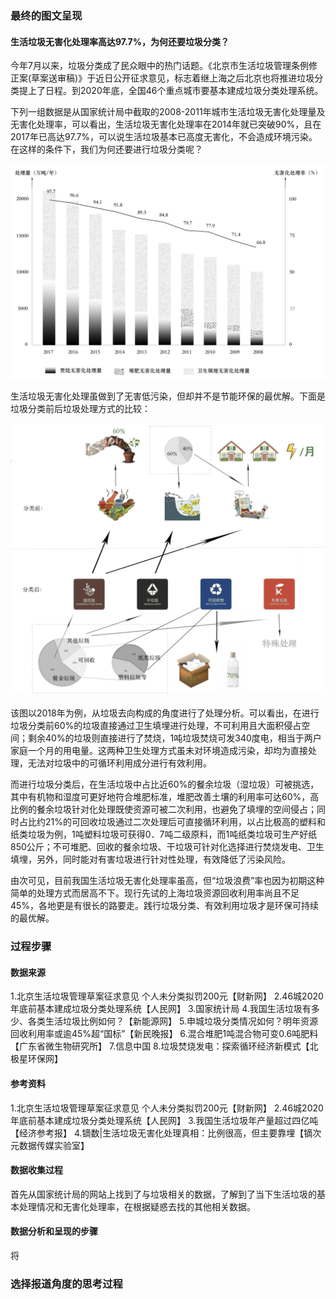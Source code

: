 ### 最终的图文呈现

#### 生活垃圾无害化处理率高达97.7%，为何还要垃圾分类？

今年7月以来，垃圾分类成了民众眼中的热门话题。《北京市生活垃圾管理条例修正案(草案送审稿)》于近日公开征求意见，标志着继上海之后北京也将推进垃圾分类提上了日程。到2020年底，全国46个重点城市要基本建成垃圾分类处理系统。

下列一组数据是从国家统计局中截取的2008-2011年城市生活垃圾无害化处理量及无害化处理率，可以看出，生活垃圾无害化处理率在2014年就已突破90%，且在2017年已高达97.7%，可以说生活垃圾基本已高度无害化，不会造成环境污染。在这样的条件下，我们为何还要进行垃圾分类呢？

![垃圾无害化处理能力及效率](https://github.com/renee-j/visualization/blob/master/garbage%20classification/WeChatb77706e407131678dbd9fe659ccd3d0c.png)

生活垃圾无害化处理虽做到了无害低污染，但却并不是节能环保的最优解。下面是垃圾分类前后垃圾处理方式的比较：

![垃圾分类前后垃圾去向构成](https://github.com/renee-j/visualization/blob/master/garbage%20classification/WeChatd5ff863fd5d6575c6677bfb1dced76bc.png)

该图以2018年为例，从垃圾去向构成的角度进行了处理分析。可以看出，在进行垃圾分类前60%的垃圾直接通过卫生填埋进行处理，不可利用且大面积侵占空间；剩余40%的垃圾则直接进行了焚烧，1吨垃圾焚烧可发340度电，相当于两户家庭一个月的用电量。这两种卫生处理方式虽未对环境造成污染，却均为直接处理，无法对垃圾中的可循环利用成分进行有效利用。

而进行垃圾分类后，在生活垃圾中占比近60%的餐余垃圾（湿垃圾）可被挑选，其中有机物和湿度可更好地符合堆肥标准，堆肥改善土壤的利用率可达60%，高比例的餐余垃圾针对化处理既使资源可被二次利用，也避免了填埋的空间侵占；同时占比约21%的可回收垃圾通过二次处理后可直接循环利用，以占比极高的塑料和纸类垃圾为例，1吨塑料垃圾可获得0．7吨二级原料，而1吨纸类垃圾可生产好纸850公斤；不可堆肥、回收的餐余垃圾、干垃圾可针对化选择进行焚烧发电、卫生填埋，另外，同时能对有害垃圾进行针对性处理，有效降低了污染风险。

由次可见，目前我国生活垃圾无害化处理率虽高，但“垃圾浪费”率也因为初期这种简单的处理方式而居高不下。现行先试的上海垃圾资源回收利用率尚且不足45%，各地更是有很长的路要走。践行垃圾分类、有效利用垃圾才是环保可持续的最优解。

### 过程步骤

#### 数据来源
1.北京生活垃圾管理草案征求意见 个人未分类拟罚200元【财新网】
2.46城2020年底前基本建成垃圾分类处理系统【人民网】
3.国家统计局
4.我国生活垃圾有多少、各类生活垃圾比例如何？【新能源网】
5.申城垃圾分类情况如何？明年资源回收利用率或逾45%超“国标”【新民晚报】
6.混合堆肥1吨混合物可变0.6吨肥料【广东省微生物研究所】
7.信息中国
8.垃圾焚烧发电：探索循环经济新模式【北极星环保网】

#### 参考资料
1.北京生活垃圾管理草案征求意见 个人未分类拟罚200元【财新网】
2.46城2020年底前基本建成垃圾分类处理系统【人民网】
3.我国生活垃圾年产量超过四亿吨【经济参考报】
4.镝数|生活垃圾无害化处理真相：比例很高，但主要靠埋【镝次元数据传媒实验室】

#### 数据收集过程
首先从国家统计局的网站上找到了与垃圾相关的数据，了解到了当下生活垃圾的基本处理情况和无害化处理率，在根据疑惑去找的其他相关数据。
#### 数据分析和呈现的步骤
将
### 选择报道角度的思考过程

